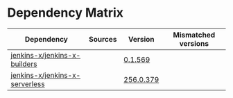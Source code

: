 # Dependency Matrix

Dependency | Sources | Version | Mismatched versions
---------- | ------- | ------- | -------------------
[jenkins-x/jenkins-x-builders](https://github.com/jenkins-x/jenkins-x-builders) |  | [0.1.569]() | 
[jenkins-x/jenkins-x-serverless](https://github.com/jenkins-x/jenkins-x-serverless) |  | [256.0.379](https://github.com/jenkins-x/jenkins-x-serverless/releases/tag/256.0.379) | 

